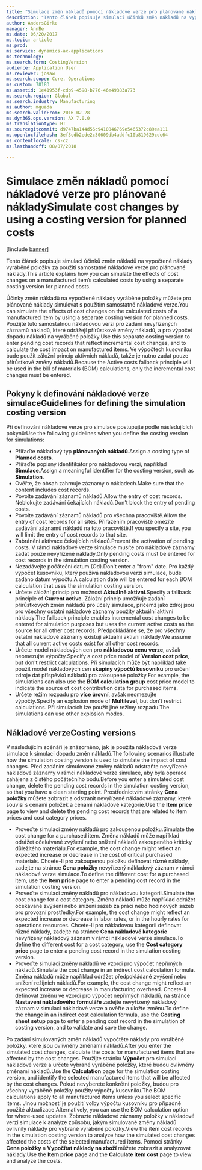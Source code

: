 ```yaml
---
title: "Simulace změn nákladů pomocí nákladové verze pro plánované náklady"
description: "Tento článek popisuje simulaci účinků změn nákladů na vypočtené náklady vyráběné položky za použití samostatné nákladové verze pro plánované náklady."
author: AndersGirke
manager: AnnBe
ms.date: 06/20/2017
ms.topic: article
ms.prod: 
ms.service: dynamics-ax-applications
ms.technology: 
ms.search.form: CostingVersion
audience: Application User
ms.reviewer: josaw
ms.search.scope: Core, Operations
ms.custom: 78183
ms.assetid: 1e41953f-cdb9-4598-b776-46e49383a773
ms.search.region: Global
ms.search.industry: Manufacturing
ms.author: mguada
ms.search.validFrom: 2016-02-28
ms.dyn365.ops.version: AX 7.0.0
ms.translationtype: HT
ms.sourcegitcommit: d9747ba144d56c9410846769e5465372c89ea111
ms.openlocfilehash: 3ef3cdb2ede2c30609db4addfc10b819629cdc64
ms.contentlocale: cs-cz
ms.lasthandoff: 08/07/2018

---
```


# <a name="simulate-cost-changes-by-using-a-costing-version-for-planned-costs"></a><span data-ttu-id="5b951-103">Simulace změn nákladů pomocí nákladové verze pro plánované náklady</span><span class="sxs-lookup"><span data-stu-id="5b951-103">Simulate cost changes by using a costing version for planned costs</span></span>

[!include [banner](../includes/banner.md)]

<span data-ttu-id="5b951-104">Tento článek popisuje simulaci účinků změn nákladů na vypočtené náklady vyráběné položky za použití samostatné nákladové verze pro plánované náklady.</span><span class="sxs-lookup"><span data-stu-id="5b951-104">This article explains how you can simulate the effects of cost changes on a manufactured item’s calculated costs by using a separate costing version for planned costs.</span></span>

<span data-ttu-id="5b951-105">Účinky změn nákladů na vypočtené náklady vyráběné položky můžete pro plánované náklady simulovat s použitím samostatné nákladové verze.</span><span class="sxs-lookup"><span data-stu-id="5b951-105">You can simulate the effects of cost changes on the calculated costs of a manufactured item by using a separate costing version for planned costs.</span></span> <span data-ttu-id="5b951-106">Použijte tuto samostatnou nákladovou verzi pro zadání nevyřízených záznamů nákladů, které odrážejí přírůstkové změny nákladů, a pro výpočet dopadu nákladů na vyráběné položky.</span><span class="sxs-lookup"><span data-stu-id="5b951-106">Use this separate costing version to enter pending cost records that reflect incremental cost changes, and to calculate the cost impact on manufactured items.</span></span> <span data-ttu-id="5b951-107">Ve výpočtech kusovníku bude použit záložní princip aktivních nákladů, takže je nutno zadat pouze přírůstkové změny nákladů.</span><span class="sxs-lookup"><span data-stu-id="5b951-107">Because the Active costs fallback principle will be used in the bill of materials (BOM) calculations, only the incremental cost changes must be entered.</span></span>

## <a name="guidelines-for-defining-the-simulation-costing-version"></a><span data-ttu-id="5b951-108">Pokyny k definování nákladové verze simulace</span><span class="sxs-lookup"><span data-stu-id="5b951-108">Guidelines for defining the simulation costing version</span></span>
<span data-ttu-id="5b951-109">Při definování nákladové verze pro simulace postupujte podle následujících pokynů:</span><span class="sxs-lookup"><span data-stu-id="5b951-109">Use the following guidelines when you define the costing version for simulations:</span></span>

-   <span data-ttu-id="5b951-110">Přiřaďte nákladový typ **plánovaných nákladů**.</span><span class="sxs-lookup"><span data-stu-id="5b951-110">Assign a costing type of **Planned costs**.</span></span>
-   <span data-ttu-id="5b951-111">Přiřaďte popisný identifikátor pro nákladovou verzi, například **Simulace**.</span><span class="sxs-lookup"><span data-stu-id="5b951-111">Assign a meaningful identifier for the costing version, such as **Simulation**.</span></span>
-   <span data-ttu-id="5b951-112">Ověřte, že obsah zahrnuje záznamy o nákladech.</span><span class="sxs-lookup"><span data-stu-id="5b951-112">Make sure that the content includes cost records.</span></span>
-   <span data-ttu-id="5b951-113">Povolte zadávání záznamů nákladů.</span><span class="sxs-lookup"><span data-stu-id="5b951-113">Allow the entry of cost records.</span></span> <span data-ttu-id="5b951-114">Neblokujte zadávání čekajících nákladů.</span><span class="sxs-lookup"><span data-stu-id="5b951-114">Don't block the entry of pending costs.</span></span>
-   <span data-ttu-id="5b951-115">Povolte zadávání záznamů nákladů pro všechna pracoviště.</span><span class="sxs-lookup"><span data-stu-id="5b951-115">Allow the entry of cost records for all sites.</span></span> <span data-ttu-id="5b951-116">Přiřazením pracoviště omezíte zadávání záznamů nákladů na toto pracoviště.</span><span class="sxs-lookup"><span data-stu-id="5b951-116">If you specify a site, you will limit the entry of cost records to that site.</span></span>
-   <span data-ttu-id="5b951-117">Zabránění aktivace čekajících nákladů.</span><span class="sxs-lookup"><span data-stu-id="5b951-117">Prevent the activation of pending costs.</span></span> <span data-ttu-id="5b951-118">V rámci nákladové verze simulace musíte pro nákladové záznamy zadat pouze nevyřízené náklady.</span><span class="sxs-lookup"><span data-stu-id="5b951-118">Only pending costs must be entered for cost records in the simulation costing version.</span></span>
-   <span data-ttu-id="5b951-119">Nezadávejte počáteční datum (Od).</span><span class="sxs-lookup"><span data-stu-id="5b951-119">Don't enter a "from" date.</span></span> <span data-ttu-id="5b951-120">Pro každý výpočet kusovníku, který používá nákladovou verzi simulace, bude zadáno datum výpočtu.</span><span class="sxs-lookup"><span data-stu-id="5b951-120">A calculation date will be entered for each BOM calculation that uses the simulation costing version.</span></span>
-   <span data-ttu-id="5b951-121">Určete záložní princip pro možnost **Aktuálně aktivní**.</span><span class="sxs-lookup"><span data-stu-id="5b951-121">Specify a fallback principle of **Current active**.</span></span> <span data-ttu-id="5b951-122">Záložní princip umožňuje zadání přírůstkových změn nákladů pro účely simulace, přičemž jako zdroj jsou pro všechny ostatní nákladové záznamy použity aktuální aktivní náklady.</span><span class="sxs-lookup"><span data-stu-id="5b951-122">The fallback principle enables incremental cost changes to be entered for simulation purposes but uses the current active costs as the source for all other cost records.</span></span> <span data-ttu-id="5b951-123">Předpokládáme se, že pro všechny ostatní nákladové záznamy existují aktuální aktivní náklady.</span><span class="sxs-lookup"><span data-stu-id="5b951-123">We assume that all current active costs exist for all other cost records.</span></span>
-   <span data-ttu-id="5b951-124">Určete model nákladových cen pro **nákladovou cenu verze**, avšak neomezujte výpočty.</span><span class="sxs-lookup"><span data-stu-id="5b951-124">Specify a cost price model of **Version cost price**, but don't restrict calculations.</span></span> <span data-ttu-id="5b951-125">Při simulacích může být například také použit model nákladových cen **skupiny výpočtů kusovníku** pro určení zdroje dat příspěvků nákladů pro zakoupené položky.</span><span class="sxs-lookup"><span data-stu-id="5b951-125">For example, the simulations can also use the **BOM calculation group** cost price model to indicate the source of cost contribution data for purchased items.</span></span>
-   <span data-ttu-id="5b951-126">Určete režim rozpadu pro **více úrovní**, avšak neomezujte výpočty.</span><span class="sxs-lookup"><span data-stu-id="5b951-126">Specify an explosion mode of **Multilevel**, but don't restrict calculations.</span></span> <span data-ttu-id="5b951-127">Při simulacích lze použít jiné režimy rozpadu.</span><span class="sxs-lookup"><span data-stu-id="5b951-127">The simulations can use other explosion modes.</span></span>

## <a name="costing-versions"></a><span data-ttu-id="5b951-128">Nákladové verze</span><span class="sxs-lookup"><span data-stu-id="5b951-128">Costing versions</span></span>
<span data-ttu-id="5b951-129">V následujícím scénáři je znázorněno, jak je použita nákladová verze simulace k simulaci dopadu změn nákladů.</span><span class="sxs-lookup"><span data-stu-id="5b951-129">The following scenarios illustrate how the simulation costing version is used to simulate the impact of cost changes.</span></span> <span data-ttu-id="5b951-130">Před zadáním simulované změny nákladů odstraňte nevyřízené nákladové záznamy v rámci nákladové verze simulace, aby byla operace zahájena z čistého počátečního bodu.</span><span class="sxs-lookup"><span data-stu-id="5b951-130">Before you enter a simulated cost change, delete the pending cost records in the simulation costing version, so that you have a clean starting point.</span></span> <span data-ttu-id="5b951-131">Prostřednictvím stránky **Cena položky** můžete zobrazit a odstranit nevyřízené nákladové záznamy, které souvisí s cenami položek a cenami nákladové kategorie.</span><span class="sxs-lookup"><span data-stu-id="5b951-131">Use the **Item price** page to view and delete the pending cost records that are related to item prices and cost category prices.</span></span>

-   <span data-ttu-id="5b951-132">Proveďte simulaci změny nákladů pro zakoupenou položku.</span><span class="sxs-lookup"><span data-stu-id="5b951-132">Simulate the cost change for a purchased item.</span></span> <span data-ttu-id="5b951-133">Změna nákladů může například odrážet očekávané zvýšení nebo snížení nákladů zakoupeného kriticky důležitého materiálu.</span><span class="sxs-lookup"><span data-stu-id="5b951-133">For example, the cost change might reflect an expected increase or decrease in the cost of critical purchased materials.</span></span> <span data-ttu-id="5b951-134">Chcete-li pro zakoupenou položku definovat různé náklady, zadejte na stránce **Cena položky** nevyřízený nákladový záznam v rámci nákladové verze simulace.</span><span class="sxs-lookup"><span data-stu-id="5b951-134">To define the different cost for a purchased item, use the **Item price** page to enter a pending cost record in the simulation costing version.</span></span>
-   <span data-ttu-id="5b951-135">Proveďte simulaci změny nákladů pro nákladovou kategorii.</span><span class="sxs-lookup"><span data-stu-id="5b951-135">Simulate the cost change for a cost category.</span></span> <span data-ttu-id="5b951-136">Změna nákladů může například odrážet očekávané zvýšení nebo snížení sazeb za práci nebo hodinových sazeb pro provozní prostředky.</span><span class="sxs-lookup"><span data-stu-id="5b951-136">For example, the cost change might reflect an expected increase or decrease in labor rates, or in the hourly rates for operations resources.</span></span> <span data-ttu-id="5b951-137">Chcete-li pro nákladovou kategorii definovat různé náklady, zadejte na stránce **Cena nákladové kategorie** nevyřízený nákladový záznam v rámci nákladové verze simulace.</span><span class="sxs-lookup"><span data-stu-id="5b951-137">To define the different cost for a cost category, use the **Cost category price** page to enter a pending cost record in the simulation costing version.</span></span>
-   <span data-ttu-id="5b951-138">Proveďte simulaci změny nákladů ve vzorci pro výpočet nepřímých nákladů.</span><span class="sxs-lookup"><span data-stu-id="5b951-138">Simulate the cost change in an indirect cost calculation formula.</span></span> <span data-ttu-id="5b951-139">Změna nákladů může například odrážet předpokládané zvýšení nebo snížení režijních nákladů.</span><span class="sxs-lookup"><span data-stu-id="5b951-139">For example, the cost change might reflect an expected increase or decrease in manufacturing overhead.</span></span> <span data-ttu-id="5b951-140">Chcete-li definovat změnu ve vzorci pro výpočet nepřímých nákladů, na stránce **Nastavení nákladového formuláře** zadejte nevyřízený nákladový záznam v simulaci nákladové verze a ověřte a uložte změnu.</span><span class="sxs-lookup"><span data-stu-id="5b951-140">To define the change in an indirect cost calculation formula, use the **Costing sheet setup** page to enter a pending cost record in the simulation of costing version, and to validate and save the change.</span></span>

<span data-ttu-id="5b951-141">Po zadání simulovaných změn nákladů vypočtěte náklady pro vyráběné položky, které jsou ovlivněny změnami nákladů.</span><span class="sxs-lookup"><span data-stu-id="5b951-141">After you enter the simulated cost changes, calculate the costs for manufactured items that are affected by the cost changes.</span></span> <span data-ttu-id="5b951-142">Použijte stránku **Výpočet** pro simulaci nákladové verze a určete vybrané vyráběné položky, které budou ovlivněny změnami nákladů.</span><span class="sxs-lookup"><span data-stu-id="5b951-142">Use the **Calculation** page for the simulation costing version, and identify the selected manufactured items that will be affected by the cost changes.</span></span> <span data-ttu-id="5b951-143">Pokud nevyberete konkrétní položky, budou pro všechny vyráběné položky použity výpočty kusovníku.</span><span class="sxs-lookup"><span data-stu-id="5b951-143">The BOM calculations apply to all manufactured items unless you select specific items.</span></span> <span data-ttu-id="5b951-144">Jinou možností je použití volby výpočtu kusovníku pro případně použité aktualizace.</span><span class="sxs-lookup"><span data-stu-id="5b951-144">Alternatively, you can use the BOM calculation option for where-used updates.</span></span> <span data-ttu-id="5b951-145">Zobrazte nákladové záznamy položky v nákladové verzi simulace k analýze způsobu, jakým simulované změny nákladů ovlivnily náklady pro vybrané vyráběné položky.</span><span class="sxs-lookup"><span data-stu-id="5b951-145">View the item cost records in the simulation costing version to analyze how the simulated cost changes affected the costs of the selected manufactured items.</span></span> <span data-ttu-id="5b951-146">Pomocí stránky **Cena položky** a **Vypočítat náklady na zboží** můžete zobrazit a analyzovat náklady.</span><span class="sxs-lookup"><span data-stu-id="5b951-146">Use the **Item price** page and the **Calculate item cost** page to view and analyze the costs.</span></span>





